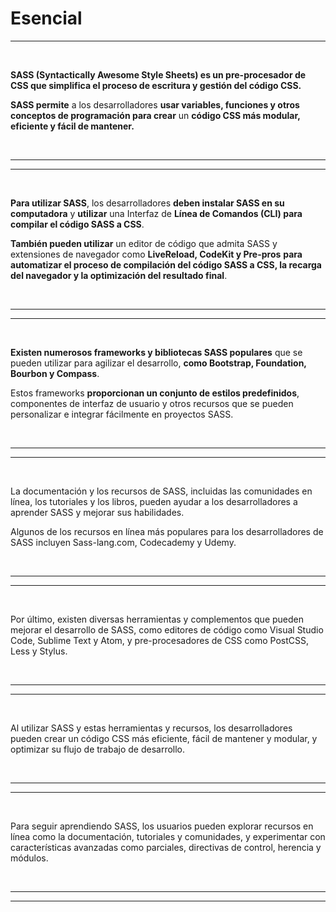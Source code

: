 # **Esencial**

---

<br>

**SASS (Syntactically Awesome Style Sheets) es un pre-procesador de CSS que simplifica el proceso de escritura y gestión del código CSS.**

**SASS permite** a los desarrolladores **usar variables, funciones y otros conceptos de programación para crear** un **código CSS más modular, eficiente y fácil de mantener.**

<br>

---
---

<br>

**Para utilizar SASS**, los desarrolladores **deben instalar SASS en su computadora** y **utilizar** una Interfaz de **Línea de Comandos (CLI) para compilar el código SASS a CSS**.

**También pueden utilizar** un editor de código que admita SASS y extensiones de navegador como **LiveReload, CodeKit y Pre-pros** **para automatizar el proceso de compilación del código SASS a CSS, la recarga del navegador y la optimización del resultado final**.

<br>

---
---

<br>

**Existen numerosos frameworks y bibliotecas SASS populares** que se pueden utilizar para agilizar el desarrollo, **como Bootstrap, Foundation, Bourbon y Compass**.

Estos frameworks **proporcionan un conjunto de estilos predefinidos**, componentes de interfaz de usuario y otros recursos que se pueden personalizar e integrar fácilmente en proyectos SASS.

<br>

---
---

<br>

La documentación y los recursos de SASS, incluidas las comunidades en línea, los tutoriales y los libros, pueden ayudar a los desarrolladores a aprender SASS y mejorar sus habilidades.

Algunos de los recursos en línea más populares para los desarrolladores de SASS incluyen Sass-lang.com, Codecademy y Udemy.

<br>

---
---

<br>

Por último, existen diversas herramientas y complementos que pueden mejorar el desarrollo de SASS, como editores de código como Visual Studio Code, Sublime Text y Atom, y pre-procesadores de CSS como PostCSS, Less y Stylus.

<br>

---
---

<br>

Al utilizar SASS y estas herramientas y recursos, los desarrolladores pueden crear un código CSS más eficiente, fácil de mantener y modular, y optimizar su flujo de trabajo de desarrollo.

<br>

---
---

<br>

Para seguir aprendiendo SASS, los usuarios pueden explorar recursos en línea como la documentación, tutoriales y comunidades, y experimentar con características avanzadas como parciales, directivas de control, herencia y módulos.

<br>

---

---